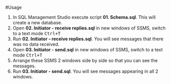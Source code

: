 #Usage

1. In SQL Management Studio execute script **01. Schema.sql**. This will create a new database.
1. Open **02. Initiator - receive replies.sql** in new windows of SSMS, switch to a text mode <kbd>Ctrl+T</kbd>
1. Run **02. Initiator - receive replies.sql**. You will see messages that there was no data received.
1. Open **03. Initiator - send.sql** in new windows of SSMS, switch to a text mode <kbd>Ctrl+T</kbd>
1. Arrange these SSMS 2 windows side by side so that you can see the messages.  
1. Run **03. Initiator - send.sql**. You will see messages appearing in all 2 windows.
